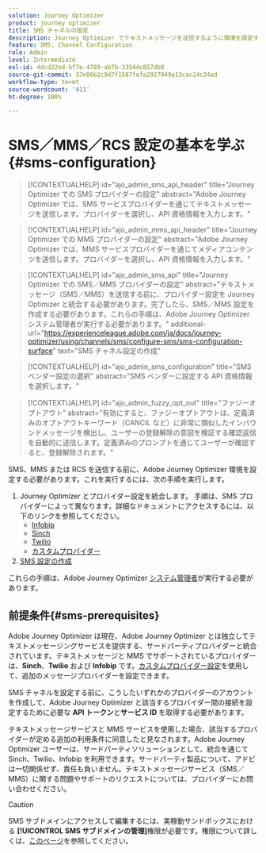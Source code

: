 ```yaml
---
solution: Journey Optimizer
product: journey optimizer
title: SMS チャネルの設定
description: Journey Optimizer でテキストメッセージを送信するように環境を設定する方法を学ぶ
feature: SMS, Channel Configuration
role: Admin
level: Intermediate
exl-id: 4dcd22ed-bf7e-4789-ab7b-33544c857db8
source-git-commit: 37e86b2c9d7f1587fefa2927949a13cac24c34ad
workflow-type: tm+mt
source-wordcount: '411'
ht-degree: 100%

---
```


# SMS／MMS／RCS 設定の基本を学ぶ {#sms-configuration}

>[!CONTEXTUALHELP]
>id="ajo_admin_sms_api_header"
>title="Journey Optimizer での SMS プロバイダーの設定"
>abstract="Adobe Journey Optimizer では、SMS サービスプロバイダーを通じてテキストメッセージを送信します。プロバイダーを選択し、API 資格情報を入力します。"

>[!CONTEXTUALHELP]
>id="ajo_admin_mms_api_header"
>title="Journey Optimizer での MMS プロバイダーの設定"
>abstract="Adobe Journey Optimizer では、MMS サービスプロバイダーを通じてメディアコンテンツを送信します。プロバイダーを選択し、API 資格情報を入力します。"

>[!CONTEXTUALHELP]
>id="ajo_admin_sms_api"
>title="Journey Optimizer での SMS／MMS プロバイダーの設定"
>abstract="テキストメッセージ（SMS／MMS）を送信する前に、プロバイダー設定を Journey Optimizer と統合する必要があります。完了したら、SMS／MMS 設定を作成する必要があります。これらの手順は、Adobe Journey Optimizer システム管理者が実行する必要があります。"
>additional-url="https://experienceleague.adobe.com/ja/docs/journey-optimizer/using/channels/sms/configure-sms/sms-configuration-surface" text="SMS チャネル設定の作成"

>[!CONTEXTUALHELP]
>id="ajo_admin_sms_configuration"
>title="SMS ベンダー設定の選択"
>abstract="SMS ベンダーに設定する API 資格情報を選択します。"

>[!CONTEXTUALHELP]
>id="ajo_admin_fuzzy_opt_out"
>title="ファジーオプトアウト"
>abstract="有効にすると、ファジーオプトアウトは、定義済みのオプトアウトキーワード（CANCIL など）に非常に類似したインバウンドメッセージを検出し、ユーザーの登録解除の意図を検証する確認返信を自動的に送信します。定義済みのプロンプトを通じてユーザーが確認すると、登録解除されます。"

SMS、MMS または RCS を送信する前に、Adobe Journey Optimizer 環境を設定する必要があります。これを実行するには、次の手順を実行します。

1. Journey Optimizer とプロバイダー設定を統合します。
手順は、SMS プロバイダーによって異なります。詳細なドキュメントにアクセスするには、以下のリンクを参照してください。
   * [Infobip](sms-configuration-infobip.md)
   * [Sinch](sms-configuration-sinch.md)
   * [Twilio](sms-configuration-twilio.md)
   * [カスタムプロバイダー](sms-configuration-custom.md)
1. [SMS 設定の作成](sms-configuration-surface.md)

これらの手順は、Adobe Journey Optimizer [システム管理者](../start/path/administrator.md)が実行する必要があります。

## 前提条件{#sms-prerequisites}

Adobe Journey Optimizer は現在、Adobe Journey Optimizer とは独立してテキストメッセージングサービスを提供する、サードパーティプロバイダーと統合されています。テキストメッセージと MMS でサポートされているプロバイダーは、**Sinch**、**Twilio** および **Infobip** です。[カスタムプロバイダー設定](sms-configuration-custom.md)を使用して、追加のメッセージプロバイダーを設定できます。

SMS チャネルを設定する前に、こうしたいずれかのプロバイダーのアカウントを作成して、Adobe Journey Optimizer と該当するプロバイダー間の接続を設定するために必要な **API トークン**&#x200B;と&#x200B;**サービス ID** を取得する必要があります。

テキストメッセージサービスと MMS サービスを使用した場合、該当するプロバイダーが定める追加の利用条件に同意したと見なされます。Adobe Journey Optimizer ユーザーは、サードパーティソリューションとして、統合を通じて Sinch、Twilio、Infobip を利用できます。サードパーティ製品について、アドビは一切関係せず、責任も負いません。テキストメッセージサービス（SMS／MMS）に関する問題やサポートのリクエストについては、プロバイダーにお問い合わせください。

>[!CAUTION]
>
>SMS サブドメインにアクセスして編集するには、実稼動サンドボックスにおける **[!UICONTROL SMS サブドメインの管理]**&#x200B;権限が必要です。権限について詳しくは、[このページ](../administration/high-low-permissions.md#administration-permissions)を参照してください。
>

